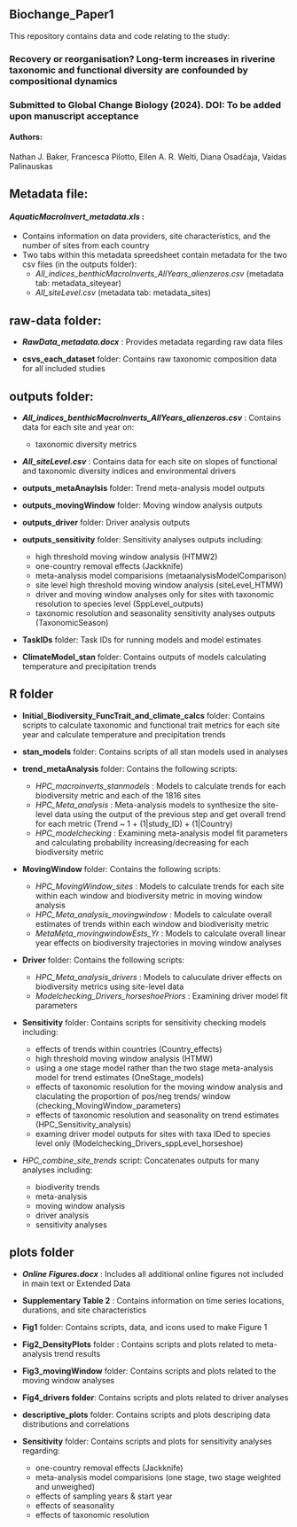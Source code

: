 ## Biochange_Paper1
This repository contains data and code relating to the study:

### **Recovery or reorganisation? Long-term increases in riverine taxonomic and functional diversity are confounded by compositional dynamics** 
### Submitted to Global Change Biology (2024). DOI: To be added upon manuscript acceptance

#### Authors:
Nathan J. Baker, Francesca Pilotto, Ellen A. R. Welti, Diana Osadčaja, Vaidas Palinauskas

## Metadata file:

#### ***AquaticMacroInvert_metadata.xls*** :
* Contains information on data providers, site characteristics, and the number of sites from each country
* Two tabs within this metadata spreedsheet contain metadata for the two csv files (in the outputs folder):
	* *All_indices_benthicMacroInverts_AllYears_alienzeros.csv* (metadata tab: metadata_siteyear)
	* *All_siteLevel.csv* (metadata tab: metadata_sites)


## raw-data folder:

* ***RawData_metadata.docx*** : 
Provides metadata regarding raw data files

* **csvs_each_dataset** folder:
Contains raw taxonomic composition data for all included studies


## outputs folder:

* ***All_indices_benthicMacroInverts_AllYears_alienzeros.csv*** : 
Contains data for each site and year on: 
	* taxonomic diversity metrics

* ***All_siteLevel.csv*** :
Contains data for each site on slopes of functional and taxonomic diversity indices and environmental drivers

* **outputs_metaAnaylsis** folder:
Trend meta-analysis model outputs

* **outputs_movingWindow** folder:
Moving window analysis outputs

* **outputs_driver** folder:
Driver analysis outputs 

* **outputs_sensitivity** folder: 
Sensitivity analyses outputs including: 
	* high threshold moving window analysis (HTMW2)
	* one-country removal effects (Jackknife)
	* meta-analysis model comparisions (metaanalysisModelComparison)
	* site level high threshold moving window analysis (siteLevel_HTMW)
	* driver and moving window analyses only for sites with taxonomic resolution to species level (SppLevel_outputs)
	* taxonomic resolution and seasonality sensitivity analyses outputs (TaxonomicSeason)

* **TaskIDs** folder:
Task IDs for running models and model estimates

* **ClimateModel_stan** folder:
Contains outputs of models calculating temperature and precipitation trends


## R folder

* **Initial_Biodiversity_FuncTrait_and_climate_calcs** folder:
Contains scripts to calculate taxonomic and functional trait metrics for each site year and calculate temperature and precipitation trends

* **stan_models** folder:
Contains scripts of all stan models used in analyses

* **trend_metaAnalysis** folder:
Contains the following scripts:
	* *HPC_macroinverts_stanmodels* : Models to calculate trends for each biodiversity metric and each of the 1816 sites
	* *HPC_Meta_analysis* : Meta-analysis models to synthesize the site-level data using the output of the previous step and get overall trend for each metric (Trend ~ 1 + (1|study_ID) + (1|Country)
	* *HPC_modelchecking* : Examining meta-analysis model fit parameters and calculating probability increasing/decreasing for each biodiversity metric

* **MovingWindow** folder: 
Contains the following scripts:
	* *HPC_MovingWindow_sites* : Models to calculate trends for each site within each window and biodiversity metric in moving window analysis
	* *HPC_Meta_analysis_movingwindow* : Models to calculate overall estimates of trends within each window and biodiverisity metric
	* *MetaMeta_movingwindowEsts_Yr* : Models to calculate overall linear year effects on biodiversity trajectories in moving window analyses

* **Driver** folder:
Contains the following scripts:
	* *HPC_Meta_analysis_drivers* : Models to caluculate driver effects on biodiversity metrics using site-level data
	* *Modelchecking_Drivers_horseshoePriors* : Examining driver model fit parameters

* **Sensitivity** folder:
Contains scripts for sensitivity checking models including: 
	* effects of trends within countries (Country_effects)
	* high threshold moving window analysis (HTMW)
	* using a one stage model rather than the two stage meta-analysis model for trend estimates (OneStage_models)
	* effects of taxonomic resolution for the moving window analysis and claculating the proportion of pos/neg trends/ window (checking_MovingWindow_parameters)
	* effects of taxonomic resolution and seasonality on trend estimates (HPC_Sensitivity_analysis)
	* examing driver model outputs for sites with taxa IDed to species level only (Modelchecking_Drivers_sppLevel_horseshoe)

* *HPC_combine_site_trends* script:
Concatenates outputs for many analyses including:  
	* biodiverity trends
	* meta-analysis
	* moving window analysis
	* driver analysis
	* sensitivity analyses


## plots folder

* ***Online Figures.docx*** : 
Includes all additional online figures not included in main text or Extended Data

* **Supplementary Table 2** : 
Contains information on time series locations, durations, and site characteristics

* **Fig1** folder: 
Contains scripts, data, and icons used to make Figure 1

* **Fig2_DensityPlots** folder : 
Contains scripts and plots related to meta-analysis trend results

* **Fig3_movingWindow** folder: 
Contains scripts and plots related to the moving window analyses

* **Fig4_drivers folder**: 
Contains scripts and plots related to driver analyses

* **descriptive_plots** folder: 
Contains scripts and plots descriping data distributions and correlations

* **Sensitivity** folder: 
Contains scripts and plots for sensitivity analyses regarding: 
	* one-country removal effects (Jackknife)
	* meta-analysis model comparisions (one stage, two stage weighted and unweighed) 
	* effects of sampling years & start year
	* effects of seasonality
	* effects of taxonomic resolution
